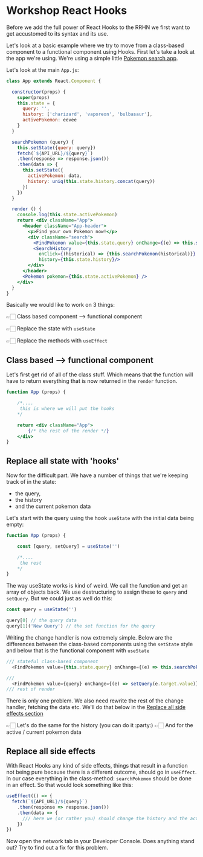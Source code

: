 # Workshop React Hooks

Before we add the full power of React Hooks to the RRHN we first want to get accustomed to its syntax and its use.

Let's look at a basic example where we try to move from a class-based component to a functional component using Hooks. First let's take a look at the app we're using. We're using a simple little [Pokemon search app](./session5.2). 

Let's look at the main `App.js`:

```jsx
class App extends React.Component {

  constructor(props) {
    super(props)
    this.state = {
      query: '',
      history: ['charizard', 'vaporeon', 'bulbasaur'],
      activePokemon: eevee
    }
  }

  searchPokemon (query) {
    this.setState({query: query})
    fetch(`${API_URL}/${query}`)
    .then(response => response.json())
    .then(data => {
      this.setState({
        activePokemon: data,
        history: uniq(this.state.history.concat(query))
      })
    })
  }

  render () {
    console.log(this.state.activePokemon)
    return <div className="App">
      <header className="App-header">
        <p>Find your own Pokemon now!</p>
        <div className="search">
          <FindPokemon value={this.state.query} onChange={(e) => this.searchPokemon(e.target.value)} />
          <SearchHistory
            onClick={(historical) => {this.searchPokemon(historical)}}
            history={this.state.history}/>
        </div>
      </header>
      <Pokemon pokemon={this.state.activePokemon} />
    </div>
  }
}
```

Basically we would like to work on 3 things:

👉🏻 Class based component --> functional component

👉🏻 Replace the state with `useState`

👉🏻 Replace the methods with `useEffect`



## Class based --> functional component
Let's first get rid of all of the class stuff. Which means that the function will have to return everything that is now returned in the `render` function.
```jsx
function App (props) {

    /*....
     this is where we will put the hooks
    */

    return <div className="App">
        {/* the rest of the render */}
    </div>
}
```

## Replace all state with 'hooks'
Now for the difficult part. We have a number of things that we're keeping track of in the state: 
* the query,
* the history
* and the current pokemon data

Let's start with the query using the hook `useState` with the initial data being empty:

```jsx
function App (props) {

    const [query, setQuery] = useState('')

    /*....
     the rest
    */
}
```

The way useState works is kind of weird. We call the function and get an array of objects back. We use destructuring to assign these to `query` and `setQuery`. But we could just as well do this:
```js
const query = useState('')

query[0] // the query data
query[1]('New Query') // the set function for the query
```

Writing the change handler is now extremely simple. Below are the differences between the class-based components using the `setState` style and below that is the functional component with `useState`
```js
/// stateful class-based component
  <FindPokemon value={this.state.query} onChange={(e) => this.searchPokemon(e.target.value)} />

/// 
  <FindPokemon value={query} onChange={(e) => setQuery(e.target.value)} />
/// rest of render
```

There is only one problem. We also need rewrite the rest of the change handler, fetching the data etc. We'll do that below in the [Replace all side effects section](#replace-all-side-effects)

👉🏻 Let's do the same for the history (you can do it :party:)
👉🏻 And for the active / current pokemon data


## Replace all side effects

With React Hooks any kind of side effects, things that result in a function not being pure because there is a different outcome, should go in `useEffect`. In our case everything in the class-method: `searchPokemon` should be done in an effect. So that would look something like this:

```js
useEffect(() => {
  fetch(`${API_URL}/${query}`)
    .then(response => response.json())
    .then(data => {
      /// here we (or rather you) should change the history and the activePokemon
    })
})
```

Now open the network tab in your Developer Console. Does anything stand out? Try to find out a fix for this problem.